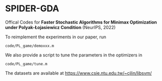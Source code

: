 # SPIDER-GDA

Offical Codes for **Faster Stochastic Algorithms for Minimax Optimization
under Polyak-Łojasiewicz Condition** (NeurIPS, 2022)

To reimplement the experiments in our paper, run 

```
code/PL_game/demoxxx.m
```

We also provide a script to tune the parameters in the optimizers in

```
code/PL_game/tune.m
```

The datasets are available at https://www.csie.ntu.edu.tw/~cjlin/libsvm/
